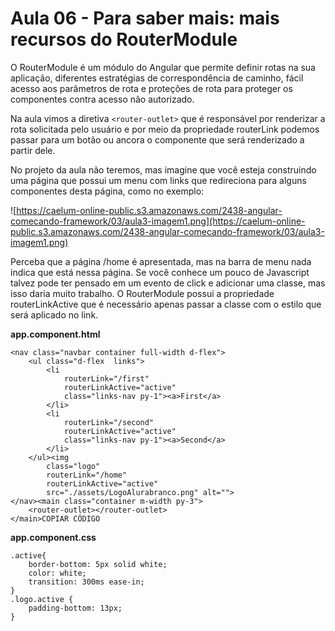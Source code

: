 # Aula 06 - Para saber mais: mais recursos do RouterModule

O RouterModule é um módulo do Angular que permite definir rotas na sua aplicação, diferentes estratégias de correspondência de caminho, fácil acesso aos parâmetros de rota e proteções de rota para proteger os componentes contra acesso não autorizado.

Na aula vimos a diretiva `<router-outlet>` que é responsável por renderizar a rota solicitada pelo usuário e por meio da propriedade routerLink podemos passar para um botão ou ancora o componente que será renderizado a partir dele.

No projeto da aula não teremos, mas imagine que você esteja construindo uma página que possui um menu com links que redireciona para alguns componentes desta página, como no exemplo:

![https://caelum-online-public.s3.amazonaws.com/2438-angular-comecando-framework/03/aula3-imagem1.png](https://caelum-online-public.s3.amazonaws.com/2438-angular-comecando-framework/03/aula3-imagem1.png)

Perceba que a página /home é apresentada, mas na barra de menu nada indica que está nessa página. Se você conhece um pouco de Javascript talvez pode ter pensado em um evento de click e adicionar uma classe, mas isso daria muito trabalho. O RouterModule possui a propriedade routerLinkActive que é necessário apenas passar a classe com o estilo que será aplicado no link.

**app.component.html**

```
<nav class="navbar container full-width d-flex">
    <ul class="d-flex  links">
        <li
            routerLink="/first"
            routerLinkActive="active"
            class="links-nav py-1"><a>First</a>
        </li>
        <li
            routerLink="/second"
            routerLinkActive="active"
            class="links-nav py-1"><a>Second</a>
        </li>
    </ul><img
        class="logo"
        routerLink="/home"
        routerLinkActive="active"
        src="./assets/LogoAlurabranco.png" alt="">
</nav><main class="container m-width py-3">
    <router-outlet></router-outlet>
</main>COPIAR CÓDIGO
```

**app.component.css**

```
.active{
    border-bottom: 5px solid white;
    color: white;
    transition: 300ms ease-in;
}
.logo.active {
    padding-bottom: 13px;
}
```